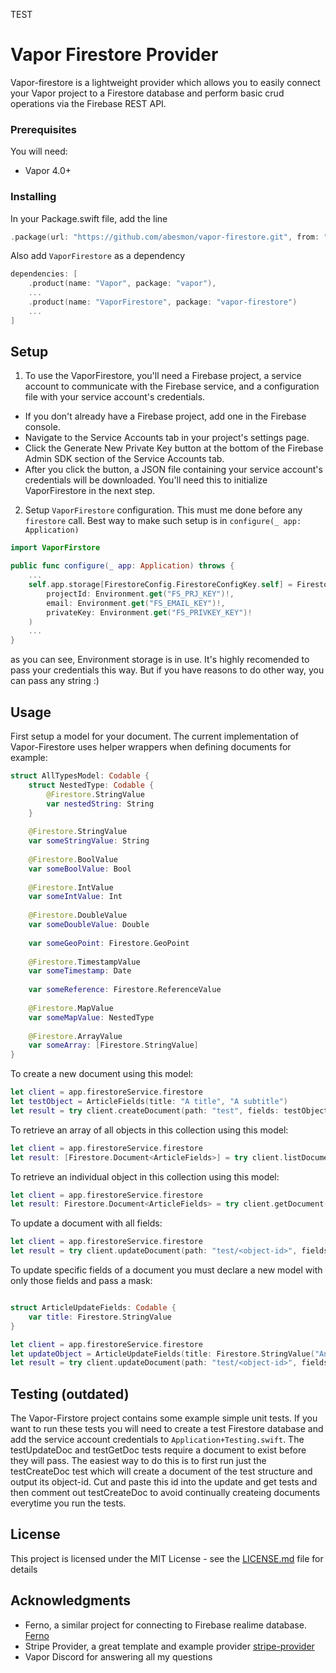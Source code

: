 TEST
# Vapor Firestore Provider

Vapor-firestore is a lightweight provider which allows you to easily connect your Vapor project to a Firestore database and perform basic crud operations via the Firebase REST API.

### Prerequisites
You will need:
- Vapor 4.0+

### Installing

In your Package.swift file, add the line

```swift
.package(url: "https://github.com/abesmon/vapor-firestore.git", from: "0.3.0")
```

Also add `VaporFirestore` as a dependency

```swift
dependencies: [
    .product(name: "Vapor", package: "vapor"),
    ...
    .product(name: "VaporFirestore", package: "vapor-firestore")
    ...
]
```

## Setup

1. To use the VaporFirestore, you'll need a Firebase project, a service account to communicate with the Firebase service, and a configuration file with your service account's credentials.

* If you don't already have a Firebase project, add one in the Firebase console.
* Navigate to the Service Accounts tab in your project's settings page.
* Click the Generate New Private Key button at the bottom of the Firebase Admin SDK section of the Service Accounts tab.
* After you click the button, a JSON file containing your service account's credentials will be downloaded. You'll need this to initialize VaporFirestore in the next step.

2. Setup `VaporFirestore` configuration. This must me done before any `firestore` call. Best way to make such setup is in `configure(_ app: Application)`
```swift
import VaporFirstore

public func configure(_ app: Application) throws {
    ...
    self.app.storage[FirestoreConfig.FirestoreConfigKey.self] = FirestoreConfig(
        projectId: Environment.get("FS_PRJ_KEY")!,
        email: Environment.get("FS_EMAIL_KEY")!,
        privateKey: Environment.get("FS_PRIVKEY_KEY")!
    )
    ...
}
```

as you can see, Environment storage is in use. It's highly recomended to pass your credentials this way. But if you have reasons to do other way, you can pass any string :)

## Usage

First setup a model for your document. The current implementation of Vapor-Firestore uses helper wrappers when defining documents for example:

```swift
struct AllTypesModel: Codable {
    struct NestedType: Codable {
        @Firestore.StringValue
        var nestedString: String
    }
    
    @Firestore.StringValue
    var someStringValue: String
    
    @Firestore.BoolValue
    var someBoolValue: Bool
    
    @Firestore.IntValue
    var someIntValue: Int
    
    @Firestore.DoubleValue
    var someDoubleValue: Double
    
    var someGeoPoint: Firestore.GeoPoint
    
    @Firestore.TimestampValue
    var someTimestamp: Date
    
    var someReference: Firestore.ReferenceValue
    
    @Firestore.MapValue
    var someMapValue: NestedType
    
    @Firestore.ArrayValue
    var someArray: [Firestore.StringValue]
}
```

To create a new document using this model:

```swift
let client = app.firestoreService.firestore
let testObject = ArticleFields(title: "A title", "A subtitle")
let result = try client.createDocument(path: "test", fields: testObject).wait()
```

To retrieve an array of all objects in this collection using this model:

```swift
let client = app.firestoreService.firestore
let result: [Firestore.Document<ArticleFields>] = try client.listDocuments(path: "test").wait()
```

To retrieve an individual object in this collection using this model:

```swift
let client = app.firestoreService.firestore
let result: Firestore.Document<ArticleFields> = try client.getDocument(path: "test/<object-id>").wait()
```

To update a document with all fields:

```swift
let client = app.firestoreService.firestore
let result = try client.updateDocument(path: "test/<object-id>", fields: testObject, updateMask: nil).wait()
```

To update specific fields of a document you must declare a new model with only those fields and pass a mask:

```swift

struct ArticleUpdateFields: Codable {
    var title: Firestore.StringValue
}

let client = app.firestoreService.firestore
let updateObject = ArticleUpdateFields(title: Firestore.StringValue("An updated title again"))
let result = try client.updateDocument(path: "test/<object-id>", fields: updateObject, updateMask: ["title"]).wait()
```


## Testing (outdated)

The Vapor-Firstore project contains some example simple unit tests. If you want to run these tests you will need to create a test Firestore database and add the service account credentials to `Application+Testing.swift`.
The testUpdateDoc and testGetDoc tests require a document to exist before they will pass. The easiest way to do this is to first run just the testCreateDoc test which will create a document of the test structure and output its object-id. Cut and paste this id into the update and get tests and then comment out testCreateDoc to avoid continually createing documents everytime you run the tests.


## License

This project is licensed under the MIT License - see the [LICENSE.md](LICENSE.md) file for details

## Acknowledgments

* Ferno, a similar project for connecting to Firebase realime database. [Ferno](https://github.com/vapor-community/ferno.git)
* Stripe Provider, a great template and example provider [stripe-provider](https://github.com/vapor-community/stripe-provider)
* Vapor Discord for answering all my questions


